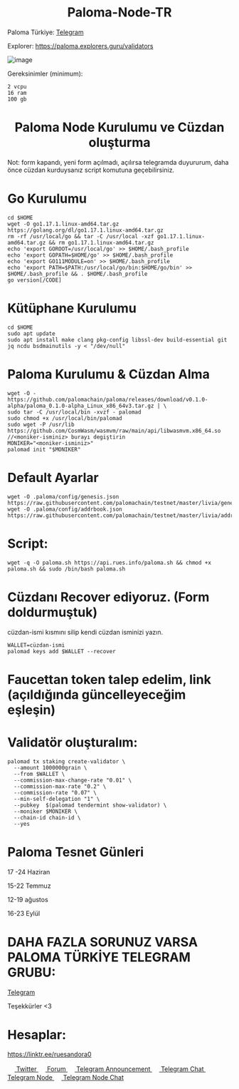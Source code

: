 <h1 align="center">Paloma-Node-TR</h1>

Paloma Türkiye: [Telegram](https://t.me/PalomaTurkish)

Explorer: https://paloma.explorers.guru/validators

![image](https://user-images.githubusercontent.com/101149671/174652453-f36d6cf8-5466-4561-b070-1794e164b3fd.png)



Gereksinimler (minimum):
```
2 vcpu 
16 ram 
100 gb
```

<h1 align="center">Paloma Node Kurulumu ve Cüzdan oluşturma</h1>

Not: form kapandı, yeni form açılmadı, açılırsa telegramda duyururum, daha önce cüzdan kurduysanız script komutuna geçebilirsiniz.

# Go Kurulumu

  
    cd $HOME
    wget -O go1.17.1.linux-amd64.tar.gz https://golang.org/dl/go1.17.1.linux-amd64.tar.gz
    rm -rf /usr/local/go && tar -C /usr/local -xzf go1.17.1.linux-amd64.tar.gz && rm go1.17.1.linux-amd64.tar.gz
    echo 'export GOROOT=/usr/local/go' >> $HOME/.bash_profile
    echo 'export GOPATH=$HOME/go' >> $HOME/.bash_profile
    echo 'export GO111MODULE=on' >> $HOME/.bash_profile
    echo 'export PATH=$PATH:/usr/local/go/bin:$HOME/go/bin' >> $HOME/.bash_profile && . $HOME/.bash_profile
    go version[/CODE]


# Kütüphane Kurulumu


    cd $HOME
    sudo apt update
    sudo apt install make clang pkg-config libssl-dev build-essential git jq ncdu bsdmainutils -y < "/dev/null"



# Paloma Kurulumu & Cüzdan Alma


    wget -O - https://github.com/palomachain/paloma/releases/download/v0.1.0-alpha/paloma_0.1.0-alpha_Linux_x86_64v3.tar.gz | \
    sudo tar -C /usr/local/bin -xvzf - palomad
    sudo chmod +x /usr/local/bin/palomad
    sudo wget -P /usr/lib https://github.com/CosmWasm/wasmvm/raw/main/api/libwasmvm.x86_64.so
    //<moniker-isminiz> burayı degiştirin
    MONIKER="<moniker-isminiz>"
    palomad init "$MONIKER"


# Default Ayarlar

   
    wget -O .paloma/config/genesis.json https://raw.githubusercontent.com/palomachain/testnet/master/livia/genesis.json
    wget -O .paloma/config/addrbook.json https://raw.githubusercontent.com/palomachain/testnet/master/livia/addrbook.json

# Script:
```
wget -q -O paloma.sh https://api.rues.info/paloma.sh && chmod +x paloma.sh && sudo /bin/bash paloma.sh
``` 
# Cüzdanı Recover ediyoruz. (Form doldurmuştuk)
   
cüzdan-ismi kısmını silip kendi cüzdan isminizi yazın.
```
WALLET=cüzdan-ismi
palomad keys add $WALLET --recover
```

# Faucettan token talep edelim, link (açıldığında güncelleyeceğim eşleşin)

# Validatör oluşturalım:
```
palomad tx staking create-validator \
  --amount 1000000grain \
  --from $WALLET \
  --commission-max-change-rate "0.01" \
  --commission-max-rate "0.2" \
  --commission-rate "0.07" \
  --min-self-delegation "1" \
  --pubkey  $(palomad tendermint show-validator) \
  --moniker $MONIKER \
  --chain-id chain-id \
  --yes
```

# Paloma Tesnet Günleri

17 -24 Haziran 

15-22 Temmuz

12-19 ağustos

16-23 Eylül

# DAHA FAZLA SORUNUZ VARSA PALOMA TÜRKİYE TELEGRAM GRUBU:

[Telegram](https://t.me/PalomaTurkish)

Teşekkürler <3

# Hesaplar:

https://linktr.ee/ruesandora0

[<img src="https://cdn-icons-png.flaticon.com/512/733/733579.png" width="16px"> Twitter   ](https://twitter.com/Ruesandora0) 
[<img src="https://cdn-icons-png.flaticon.com/512/1336/1336494.png" width="16px"> Forum   ](https://forum.rues.info/index.php)
[<img src="https://cdn-icons-png.flaticon.com/512/2111/2111646.png" width="16px"> Telegram Announcement   ](https://t.me/RuesAnnouncement)
[<img src="https://cdn-icons-png.flaticon.com/512/2111/2111646.png" width="16px"> Telegram Chat   ](https://t.me/RuesChat)
[<img src="https://cdn-icons-png.flaticon.com/512/2111/2111646.png" width="16px"> Telegram Node   ](https://t.me/RuesNode)
[<img src="https://cdn-icons-png.flaticon.com/512/2111/2111646.png" width="16px"> Telegram Node Chat](https://t.me/RuesNodeChat)
